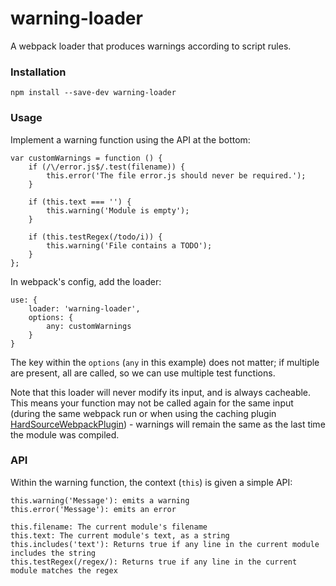 # warning-loader

A webpack loader that produces warnings according to script rules.

### Installation

	npm install --save-dev warning-loader

### Usage

Implement a warning function using the API at the bottom:

	var customWarnings = function () {
		if (/\/error.js$/.test(filename)) {
			this.error('The file error.js should never be required.');
		}

		if (this.text === '') {
			this.warning('Module is empty');
		}

		if (this.testRegex(/todo/i)) {
			this.warning('File contains a TODO');
		}
	};

In webpack's config, add the loader:

	use: {
		loader: 'warning-loader',
		options: {
			any: customWarnings
		}
	}

The key within the `options` (`any` in this example) does not matter; if multiple are present,
all are called, so we can use multiple test functions.

Note that this loader will never modify its input, and is always cacheable. This means your function
may not be called again for the same input (during the same webpack run or when using the caching
plugin [HardSourceWebpackPlugin](https://github.com/mzgoddard/hard-source-webpack-plugin)) - warnings
will remain the same as the last time the module was compiled.

### API

Within the warning function, the context (`this`) is given a simple API:

	this.warning('Message'): emits a warning
	this.error('Message'): emits an error

	this.filename: The current module's filename
	this.text: The current module's text, as a string
	this.includes('text'): Returns true if any line in the current module includes the string
	this.testRegex(/regex/): Returns true if any line in the current module matches the regex
